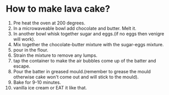 # How to make lava cake? 

1. Pre heat the oven at 200 degrees.
2. In a microwaveable bowl add chocolate and butter. Melt it. 
3. In another bowl whisk together sugar and eggs.(if no eggs then venigre will work).
4. Mix together the chocolate-butter mixture with the sugar-eggs mixture.
5. pour in the flour.
6. Strain the mixture to remove any lumps.
7. tap the container to make the air bubbles come up of the batter and escape.
8. Pour the batter in greased mould.(remember to grease the mould otherwise cake won't come out and will stick to the mould).
9. Bake for 9-10 minutes.
10. vanilla ice cream or EAT it like that.